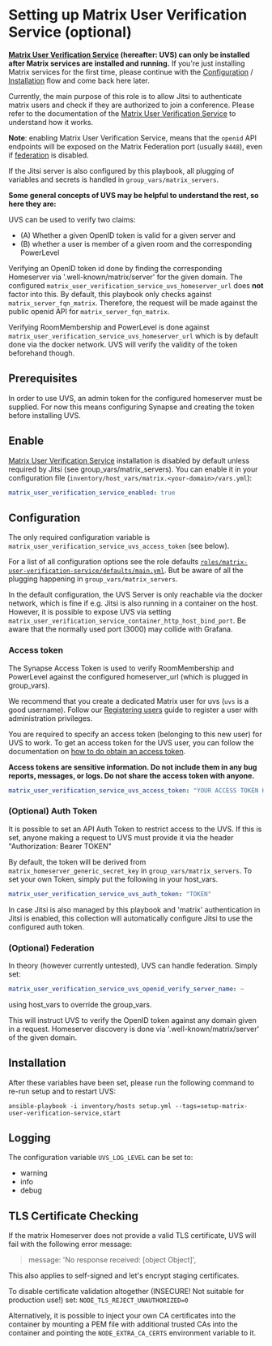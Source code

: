 # Setting up Matrix User Verification Service (optional)

**[Matrix User Verification Service](https://github.com/matrix-org/matrix-user-verification-service) (hereafter: UVS) can only be installed after Matrix services are installed and running.**
If you're just installing Matrix services for the first time, please continue with the [Configuration](configuring-playbook.md) / [Installation](installing.md) flow and come back here later.

Currently, the main purpose of this role is to allow Jitsi to authenticate matrix users and check if they are authorized to join a conference. Please refer to the documentation of the [Matrix User Verification Service](https://github.com/matrix-org/matrix-user-verification-service) to understand how it works.

**Note**: enabling Matrix User Verification Service, means that the `openid` API endpoints will be exposed on the Matrix Federation port (usually `8448`), even if [federation](configuring-playbook-federation.md) is disabled.

If the Jitsi server is also configured by this playbook, all plugging of variables and secrets is handled in `group_vars/matrix_servers`.

__Some general concepts of UVS may be helpful to understand the rest, so here they are:__

UVS can be used to verify two claims: 

* (A) Whether a given OpenID token is valid for a given server and
* (B) whether a user is member of a given room and the corresponding PowerLevel

Verifying an OpenID token id done by finding the corresponding Homeserver via  '.well-known/matrix/server' for the given domain.
The configured `matrix_user_verification_service_uvs_homeserver_url` does **not** factor into this.
By default, this playbook only checks against `matrix_server_fqn_matrix`.
Therefore, the request will be made against the public openid API for `matrix_server_fqn_matrix`.

Verifying RoomMembership and PowerLevel is done against `matrix_user_verification_service_uvs_homeserver_url` which is by default done via the docker network.
UVS will verify the validity of the token beforehand though.

## Prerequisites

In order to use UVS, an admin token for the configured homeserver must be supplied. For now this means configuring Synapse and creating the token before installing UVS.

## Enable

[Matrix User Verification Service](https://github.com/matrix-org/matrix-user-verification-service) installation is disabled by default unless required by Jitsi (see group_vars/matrix_servers). 
You can enable it in your configuration file (`inventory/host_vars/matrix.<your-domain>/vars.yml`):

```yaml
matrix_user_verification_service_enabled: true
```

## Configuration

The only required configuration variable is `matrix_user_verification_service_uvs_access_token` (see below).

For a list of all configuration options see the role defaults [`roles/matrix-user-verification-service/defaults/main.yml`](../roles/custom/matrix-user-verification-service/defaults/main.yml).
But be aware of all the plugging happening in `group_vars/matrix_servers`.

In the default configuration, the UVS Server is only reachable via the docker network, which is fine if e.g. Jitsi is also running in a container on the host.
However, it is possible to expose UVS via setting `matrix_user_verification_service_container_http_host_bind_port`. Be aware that the normally used port (3000) may collide with Grafana.

### Access token

The Synapse Access Token is used to verify RoomMembership and PowerLevel against the configured homeserver_url (which is plugged in group_vars).

We recommend that you create a dedicated Matrix user for uvs (`uvs` is a good username).
Follow our [Registering users](registering-users.md) guide to register a user with administration privileges.

You are required to specify an access token (belonging to this new user) for UVS to work.
To get an access token for the UVS user, you can follow the documentation on [how to do obtain an access token](obtaining-access-tokens.md).

**Access tokens are sensitive information. Do not include them in any bug reports, messages, or logs. Do not share the access token with anyone.**

```yaml
matrix_user_verification_service_uvs_access_token: "YOUR ACCESS TOKEN HERE"
```

### (Optional) Auth Token

It is possible to set an API Auth Token to restrict access to the UVS. If this is set, anyone making a request to UVS must provide it via the header "Authorization: Bearer TOKEN"

By default, the token will be derived from `matrix_homeserver_generic_secret_key` in `group_vars/matrix_servers`.
To set your own Token, simply put the following in your host_vars.

```yaml
matrix_user_verification_service_uvs_auth_token: "TOKEN"
```

In case Jitsi is also managed by this playbook and 'matrix' authentication in Jitsi is enabled, this collection will automatically configure Jitsi to use the configured auth token.

### (Optional) Federation

In theory (however currently untested), UVS can handle federation. Simply set:

```yaml
matrix_user_verification_service_uvs_openid_verify_server_name: ~
```

using host_vars to override the group_vars.

This will instruct UVS to verify the OpenID token against any domain given in a request. 
Homeserver discovery is done via '.well-known/matrix/server' of the given domain.

## Installation

After these variables have been set, please run the following command to re-run setup and to restart UVS:

```
ansible-playbook -i inventory/hosts setup.yml --tags=setup-matrix-user-verification-service,start
```

## Logging

The configuration variable `UVS_LOG_LEVEL` can be set to: 
- warning
- info
- debug

## TLS Certificate Checking
If the matrix Homeserver does not provide a valid TLS certificate, UVS will fail with the following error message:

> message: 'No response received: [object Object]',

This also applies to self-signed and let's encrypt staging certificates.

To disable certificate validation altogether (INSECURE! Not suitable for production use!) set: `NODE_TLS_REJECT_UNAUTHORIZED=0`

Alternatively, it is possible to inject your own CA certificates into the container by mounting a PEM file with additional trusted CAs into the container and pointing the `NODE_EXTRA_CA_CERTS` environment variable to it.
